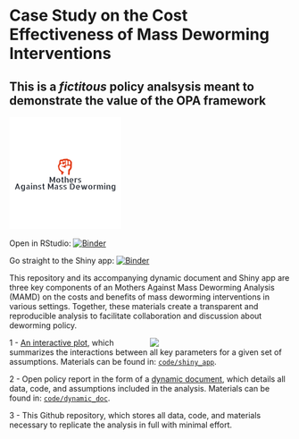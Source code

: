 
# Case Study on the Cost Effectiveness of Mass Deworming Interventions

## **This is a *fictitous* policy analsysis meant to demonstrate the value of the OPA framework**

<img width="200" src="./code/images/MAMD_fake_logo.png">
<br>

Open in RStudio:
[![Binder](http://mybinder.org/badge_logo.svg)](https://mybinder.org/v2/gh/opposition-policy-analysis/pa-dw-no-opaque-link/6488e0fdab26c61f086bddadf8663222bc06303b?urlpath=rstudio)

Go straight to the Shiny app:
[![Binder](http://mybinder.org/badge_logo.svg)](https://fhoces.shinyapps.io/shiny_app_test/)

This repository and its accompanying dynamic document and Shiny app are
three key components of an Mothers Against Mass Deworming Analysis (MAMD) on the costs and
benefits of mass deworming interventions in various settings. Together,
these materials create a transparent and reproducible analysis to
facilitate collaboration and discussion about deworming policy.

<img align="right" width="50%" src="./code/images/OPA_layers2.svg">

1 - [An interactive plot](https://fhoces.shinyapps.io/shiny_app_test/),
which summarizes the interactions between all key parameters for a given
set of assumptions. Materials can be found in:
[`code/shiny_app`](https://github.com/BITSS-OPA/opa-deworming/tree/master/code/shiny_app).

2 - Open policy report in the form of a [dynamic
document](https://bitss-opa.github.io/opa-deworming/), which details all
data, code, and assumptions included in the analysis. Materials can be
found in:
[`code/dynamic_doc`](https://github.com/BITSS-OPA/opa-deworming/tree/master/code/05_final_opa.Rmd).

3 - This Github repository, which stores all data, code, and materials
necessary to replicate the analysis in full with minimal effort.
